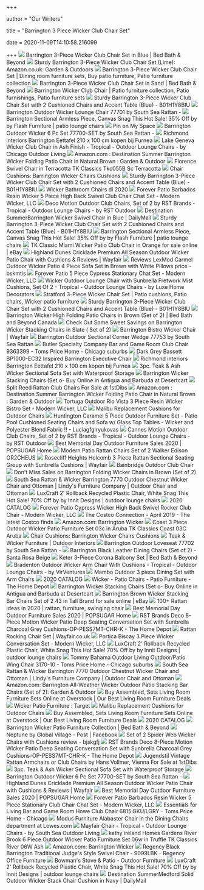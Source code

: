 +++
        
author = "Our Writers"
        
title = "Barrington 3 Piece Wicker Club Chair Set"
        
date = 2020-11-09T14:10:58.216099
        
+++
[ ![](https://b3h2.scene7.com/is/image/BedBathandBeyond/54828843123421p?$690$&wid=690&hei=690)](https://b3h2.scene7.com/is/image/BedBathandBeyond/54828843123421p?$690$&wid=690&hei=690) Barrington 3-Piece Wicker Club Chair Set in Blue | Bed Bath & Beyond
[ ![](https://images-na.ssl-images-amazon.com/images/I/41U0QpGw0YL._AC_.jpg)](https://images-na.ssl-images-amazon.com/images/I/41U0QpGw0YL._AC_.jpg) Sturdy Barrington 3-Piece Wicker Club Chair Set (Lime): Amazon.co.uk:  Garden & Outdoors
[ ![](https://i.pinimg.com/originals/f2/a8/ed/f2a8ed2dd3ea0209d9bc7ee0643209b6.jpg)](https://i.pinimg.com/originals/f2/a8/ed/f2a8ed2dd3ea0209d9bc7ee0643209b6.jpg) Barrington 3-Piece Wicker Club Chair Set | Dining room furniture sets, Buy  patio furniture, Patio furniture collection
[ ![](https://b3h2.scene7.com/is/image/BedBathandBeyond/54662342852483p?$690$&wid=690&hei=690)](https://b3h2.scene7.com/is/image/BedBathandBeyond/54662342852483p?$690$&wid=690&hei=690) Barrington 3-Piece Wicker Club Chair Set in Sand | Bed Bath & Beyond
[ ![](https://i.pinimg.com/originals/37/90/52/379052c09ea42f969fe2f8a4f0d05036.jpg)](https://i.pinimg.com/originals/37/90/52/379052c09ea42f969fe2f8a4f0d05036.jpg) Barrington Wicker Club Chair | Patio furniture collection, Patio  furnishings, Patio furniture sets
[ ![](http://www.deeploverecords.net/image/cache/data/category_22/Cloud%20Mountain%203%20Piece%20Patio%20Bistro%20Set%20Wicker%20Rattan%20Chair%20Set%20Sectional%20Club%20Chair%20Furniture%20Set%20Two%20Chairs%20Coffee%20Table%20Black%20Rattan%20with%20Khaki%20Cushion%20B07CJ9NQM3-200x200_0.jpg)](http://www.deeploverecords.net/image/cache/data/category_22/Cloud%20Mountain%203%20Piece%20Patio%20Bistro%20Set%20Wicker%20Rattan%20Chair%20Set%20Sectional%20Club%20Chair%20Furniture%20Set%20Two%20Chairs%20Coffee%20Table%20Black%20Rattan%20with%20Khaki%20Cushion%20B07CJ9NQM3-200x200_0.jpg) Sturdy Barrington 3-Piece Wicker Club Chair Set with 2 Cushioned Chairs and  Accent Table (Blue) - B01H1Y8BIU
[ ![](https://americanrattan.com/wp-content/uploads/2018/10/77701-Barrington-Chair-Medium--600x899.jpg)](https://americanrattan.com/wp-content/uploads/2018/10/77701-Barrington-Chair-Medium--600x899.jpg) Barrington Outdoor Wicker Lounge Chair 77701 by South Sea Rattan -
[ ![](https://st.hzcdn.com/fimgs/a4d1957f07868d78_108599209-w500-h500-b1-p10--.jpg)](https://st.hzcdn.com/fimgs/a4d1957f07868d78_108599209-w500-h500-b1-p10--.jpg) Barrington Sectional Armless Piece, Canvas Snag This Hot Sale! 35% Off by  by Flash Furniture | patio lounge chairs
[ ![](https://i.pinimg.com/736x/33/bc/b9/33bcb9e833a6f491b23048e0b7a23dec.jpg)](https://i.pinimg.com/736x/33/bc/b9/33bcb9e833a6f491b23048e0b7a23dec.jpg) Pin on My Space
[ ![](https://americanrattan.com/wp-content/uploads/2018/10/77700-Barrington-Medium-7.jpg)](https://americanrattan.com/wp-content/uploads/2018/10/77700-Barrington-Medium-7.jpg) Barrington Outdoor Wicker 6 Pc Set 77700-SET by South Sea Rattan -
[ ![](https://cdn.webshopapp.com/shops/132458/files/321439359/300x300x2/richmond-interiors-giovanni-eetkamerstoel-antracie.jpg)](https://cdn.webshopapp.com/shops/132458/files/321439359/300x300x2/richmond-interiors-giovanni-eetkamerstoel-antracie.jpg) Richmond interiors Barrington Eettafel 210 x 100 cm kopen bij Furnea
[ ![](https://st.hzcdn.com/simgs/b53124a60d5c0536_9-1230/home-design.jpg)](https://st.hzcdn.com/simgs/b53124a60d5c0536_9-1230/home-design.jpg) Lake Geneva Wicker Club Chair in Ash Finish - Tropical - Outdoor Lounge  Chairs - by Chicago Outdoor Living
[ ![](https://m.media-amazon.com/images/I/71Cq2UPNRYL._AC_UL400_.jpg)](https://m.media-amazon.com/images/I/71Cq2UPNRYL._AC_UL400_.jpg) Amazon.com : Destination Summer Barrington Wicker Folding Patio Chair in  Natural Brown : Garden & Outdoor
[ ![](https://www.totallyfurniture.com/pub/media/catalog/product/1/8/189-tkc055b-sc-terracotta.jpg)](https://www.totallyfurniture.com/pub/media/catalog/product/1/8/189-tkc055b-sc-terracotta.jpg) Florence Swivel Chair in Terracotta TK Classics Tkc055B Sc Terracotta
[ ![](https://imgdataserver.com/items/SR77705_zm.jpg)](https://imgdataserver.com/items/SR77705_zm.jpg) Chair Cushions: Barrington Wicker Chairs Cushions
[ ![](http://www.deeploverecords.net/image/cache/data/category_24/Sebastian%207%20Piece%20Wicker%20and%20Wood%20Outdoor%20Dining%20Set%20Perfect%20For%20Patio%20in%20Multibrown%20B01N0RHVYF-200x200_0.jpg)](http://www.deeploverecords.net/image/cache/data/category_24/Sebastian%207%20Piece%20Wicker%20and%20Wood%20Outdoor%20Dining%20Set%20Perfect%20For%20Patio%20in%20Multibrown%20B01N0RHVYF-200x200_0.jpg) Sturdy Barrington 3-Piece Wicker Club Chair Set with 2 Cushioned Chairs and  Accent Table (Blue) - B01H1Y8BIU
[ ![](https://i.pinimg.com/originals/29/16/b5/2916b556f48d832603d74154830c7ca3.jpg)](https://i.pinimg.com/originals/29/16/b5/2916b556f48d832603d74154830c7ca3.jpg) Wicker Bathroom Chairs di 2020
[ ![](https://cdn10.bigcommerce.com/s-1ee3x2i/products/3401/images/15359/FP-BAR-5CHAT-SW-HT-FB__81510.1548800346.1280.1280.jpg?c=2)](https://cdn10.bigcommerce.com/s-1ee3x2i/products/3401/images/15359/FP-BAR-5CHAT-SW-HT-FB__81510.1548800346.1280.1280.jpg?c=2) Forever Patio Barbados Resin Wicker 5 Piece High Back Swivel Club Chair  Chat Set - Modern Wicker, LLC
[ ![](https://st.hzcdn.com/simgs/971133600b03283f_9-1745/home-design.jpg)](https://st.hzcdn.com/simgs/971133600b03283f_9-1745/home-design.jpg) Deco Motion Outdoor Club Chairs, Set of 2 by RST Brands - Tropical -  Outdoor Lounge Chairs - by RST Outdoor
[ ![](https://b3h2.scene7.com/is/image/BedBathandBeyond/54828643123322p)](https://b3h2.scene7.com/is/image/BedBathandBeyond/54828643123322p) Destination SummerBarrington Wicker Swivel Chair in Blue | DailyMail
[ ![](http://www.deeploverecords.net/image/cache/data/category_23/Best%20Choice%20Products%204Piece%20Patio%20Acacia%20Wood%20Sofa%20Set%20wWater%20Resistant%20Cushions%20Cream%20B07737RSB1-200x200_0.jpg)](http://www.deeploverecords.net/image/cache/data/category_23/Best%20Choice%20Products%204Piece%20Patio%20Acacia%20Wood%20Sofa%20Set%20wWater%20Resistant%20Cushions%20Cream%20B07737RSB1-200x200_0.jpg) Sturdy Barrington 3-Piece Wicker Club Chair Set with 2 Cushioned Chairs and  Accent Table (Blue) - B01H1Y8BIU
[ ![](https://st.hzcdn.com/fimgs/8a5134c00cb750bc_223426051-w500-h500-b1-p10--.jpg)](https://st.hzcdn.com/fimgs/8a5134c00cb750bc_223426051-w500-h500-b1-p10--.jpg) Barrington Sectional Armless Piece, Canvas Snag This Hot Sale! 35% Off by  by Flash Furniture | patio lounge chairs
[ ![](https://i.ebayimg.com/images/g/JGAAAOSwZPpfDjPB/s-l640.png)](https://i.ebayimg.com/images/g/JGAAAOSwZPpfDjPB/s-l640.png) TK Classic Miami Wicker Patio Club Chair in Orange for sale online | eBay
[ ![](https://secure.img1-fg.wfcdn.com/im/64628402/compr-r85/5940/59401885/cricklade-premium-all-season-outdoor-wicker-patio-chair-with-cushions.jpg)](https://secure.img1-fg.wfcdn.com/im/64628402/compr-r85/5940/59401885/cricklade-premium-all-season-outdoor-wicker-patio-chair-with-cushions.jpg) Highland Dunes Cricklade Premium All Season Outdoor Wicker Patio Chair with  Cushions & Reviews | Wayfair
[ ![](http://ecx.images-amazon.com/images/I/41-EVRJp1IL.SL280_.jpg)](http://ecx.images-amazon.com/images/I/41-EVRJp1IL.SL280_.jpg) Reviews LexMod Carmel Outdoor Wicker Patio 4 Piece Sofa Set in Brown with  White Pillows price - bskmtis
[ ![](https://cdn10.bigcommerce.com/s-1ee3x2i/products/1536/images/15420/FP-BAR-5CHAT-HR-TL-A__31789.1549034635.1280.1280.jpg?c=2)](https://cdn10.bigcommerce.com/s-1ee3x2i/products/1536/images/15420/FP-BAR-5CHAT-HR-TL-A__31789.1549034635.1280.1280.jpg?c=2) Forever Patio 5 Piece Cypress Stationary Chat Set - Modern Wicker, LLC
[ ![](https://st.hzcdn.com/simgs/1531d0020cd87ac5_9-1194/home-design.jpg)](https://st.hzcdn.com/simgs/1531d0020cd87ac5_9-1194/home-design.jpg) Wicker Outdoor Lounge Chair with Sunbrella Fretwork Mist Cushions, Set Of 2  - Tropical - Outdoor Lounge Chairs - by Luxe Home Decorators
[ ![](https://i.pinimg.com/originals/3b/40/c3/3b40c309d3c98195a1479f6a77d7fa67.jpg)](https://i.pinimg.com/originals/3b/40/c3/3b40c309d3c98195a1479f6a77d7fa67.jpg) Stratford 3-Piece Wicker Chair Set | Patio cushions, Patio chairs, Wicker  patio furniture
[ ![](http://www.deeploverecords.net/image/cache/data/category_23/Crested%20Bay%20Patio%20Furniture%205%20Piece%20Outdoor%20Patio%20Chair%20and%20Sofa%20Set%20with%20Propane%20Gas%20Fire%20TablePit%20Dark%20Grey%20B071VRQM3G-200x200_0.jpg)](http://www.deeploverecords.net/image/cache/data/category_23/Crested%20Bay%20Patio%20Furniture%205%20Piece%20Outdoor%20Patio%20Chair%20and%20Sofa%20Set%20with%20Propane%20Gas%20Fire%20TablePit%20Dark%20Grey%20B071VRQM3G-200x200_0.jpg) Sturdy Barrington 3-Piece Wicker Club Chair Set with 2 Cushioned Chairs and  Accent Table (Blue) - B01H1Y8BIU
[ ![](https://b3h2.scene7.com/is/image/BedBathandBeyond/337226768623586p?$690$&wid=690&hei=690)](https://b3h2.scene7.com/is/image/BedBathandBeyond/337226768623586p?$690$&wid=690&hei=690) Barrington Wicker High Folding Patio Chairs in Brown (Set of 2) | Bed Bath  and Beyond Canada
[ ![](https://images.prod.meredith.com/product/c3b8d706f855e9279ce9d69fc0d92bb9/1559470246363/l/barrington-stacking-wicker-chairs-in-slate-set-of-2)](https://images.prod.meredith.com/product/c3b8d706f855e9279ce9d69fc0d92bb9/1559470246363/l/barrington-stacking-wicker-chairs-in-slate-set-of-2) Check Out Some Sweet Savings on Barrington Wicker Stacking Chairs in Slate ( Set of 2)
[ ![](https://secure.img1-fg.wfcdn.com/im/85404525/resize-h310-w310%5Ecompr-r85/1044/104487871/melilani-patio-chair-with-cushions-set-of-2.jpg)](https://secure.img1-fg.wfcdn.com/im/85404525/resize-h310-w310%5Ecompr-r85/1044/104487871/melilani-patio-chair-with-cushions-set-of-2.jpg) Barrington Bistro Wicker Chair | Wayfair
[ ![](https://americanrattan.com/wp-content/uploads/2018/10/77753-Barrington-Wedge-Medium--600x400.jpg)](https://americanrattan.com/wp-content/uploads/2018/10/77753-Barrington-Wedge-Medium--600x400.jpg) Barrington Outdoor Sectional Corner Wedge 77753 by South Sea Rattan
[ ![](https://images2.imgix.net/p4dbimg/871/images/9363399.jpg?fit=fill&trim=color&trimcolor=FFFFFF&trimtol=5&bg=FFFFFF&w=768&h=576&fm=pjpg&auto=format)](https://images2.imgix.net/p4dbimg/871/images/9363399.jpg?fit=fill&trim=color&trimcolor=FFFFFF&trimtol=5&bg=FFFFFF&w=768&h=576&fm=pjpg&auto=format) Butler Specialty Company Bar and Game Room Club Chair 9363399 - Toms Price  Home - Chicago suburbs
[ ![](https://ak1.ostkcdn.com/images/products/20168102/OSP-Home-Furnishings-Navarre-Woven-Rattan-Lounge-Chair-a18f1565-6809-4237-bc48-a0345e86dec4.jpg)](https://ak1.ostkcdn.com/images/products/20168102/OSP-Home-Furnishings-Navarre-Woven-Rattan-Lounge-Chair-a18f1565-6809-4237-bc48-a0345e86dec4.jpg) Dark Grey Bassett BP1000-EC32 Inspired Barrington Executive Chair
[ ![](https://cdn.webshopapp.com/shops/132458/files/228832745/900x900x2/barrington-eettafel-210-x-100-cm.jpg)](https://cdn.webshopapp.com/shops/132458/files/228832745/900x900x2/barrington-eettafel-210-x-100-cm.jpg) Richmond interiors Barrington Eettafel 210 x 100 cm kopen bij Furnea
[ ![](https://outdoorinteriors.com/wp-content/gallery/tna7900/TNA7900-8.JPG)](https://outdoorinteriors.com/wp-content/gallery/tna7900/TNA7900-8.JPG) 3pc. Teak & Ash Wicker Sectional Sofa Set with Waterproof Storage
[ ![](https://images-na.ssl-images-amazon.com/images/I/41hvcoIS19L.jpg)](https://images-na.ssl-images-amazon.com/images/I/41hvcoIS19L.jpg) Barrington Wicker Stacking Chairs (Set o- Buy Online in Antigua and Barbuda  at Desertcart
[ ![](https://a.1stdibscdn.com/split-reed-rattan-club-chairs-in-the-manner-of-gabriella-crespi-for-sale/1121189/f_202032321597484613167/20203232_master.jpg)](https://a.1stdibscdn.com/split-reed-rattan-club-chairs-in-the-manner-of-gabriella-crespi-for-sale/1121189/f_202032321597484613167/20203232_master.jpg) Split Reed Rattan Club Chairs For Sale at 1stDibs
[ ![](https://m.media-amazon.com/images/I/7177+t1jR7L._AC_SS350_.jpg)](https://m.media-amazon.com/images/I/7177+t1jR7L._AC_SS350_.jpg) Amazon.com : Destination Summer Barrington Wicker Folding Patio Chair in  Natural Brown : Garden & Outdoor
[ ![](https://cdn10.bigcommerce.com/s-1ee3x2i/products/3348/images/14708/RIO-3PC-BIS-SET__11865.1542866220.1280.1280.jpg?c=2)](https://cdn10.bigcommerce.com/s-1ee3x2i/products/3348/images/14708/RIO-3PC-BIS-SET__11865.1542866220.1280.1280.jpg?c=2) Tortuga Outdoor Rio Vista 3 Piece Resin Wicker Bistro Set - Modern Wicker,  LLC
[ ![](https://cdn11.bigcommerce.com/s-88gpz4/images/stencil/1280x1280/products/1648/12941/nc260scr__99946.1564954114.jpg?c=2?imbypass=on)](https://cdn11.bigcommerce.com/s-88gpz4/images/stencil/1280x1280/products/1648/12941/nc260scr__99946.1564954114.jpg?c=2?imbypass=on) Malibu Replacement Cushions for Outdoor Chairs
[ ![](http://ecx.images-amazon.com/images/I/417qzW2puiL.jpg)](http://ecx.images-amazon.com/images/I/417qzW2puiL.jpg) Huntington Caramel 5 Piece Outdoor Furniture Set - Patio Pool Cushioned  Seating Chairs and Sofa w/ Glass Top Tables - Wicker and Polyester Blend  Fabric !! - Luciagfgiryukovas
[ ![](https://st.hzcdn.com/simgs/653110d60aa2c19a_9-9223/home-design.jpg)](https://st.hzcdn.com/simgs/653110d60aa2c19a_9-9223/home-design.jpg) Cannes Motion Outdoor Club Chairs, Set of 2 by RST Brands - Tropical -  Outdoor Lounge Chairs - by RST Outdoor
[ ![](https://media1.popsugar-assets.com/files/thumbor/O-ploiPrhHyWSDWkcHoVUc0Gjdc/fit-in/2048xorig/filters:format_auto-!!-:strip_icc-!!-/2020/01/22/965/n/1922794/baa932912a2f7b8e_netimgsnbDH2/i/Bangor-Metal-Mesh-Faux-Wood-Patio-Chat-Set.webp)](https://media1.popsugar-assets.com/files/thumbor/O-ploiPrhHyWSDWkcHoVUc0Gjdc/fit-in/2048xorig/filters:format_auto-!!-:strip_icc-!!-/2020/01/22/965/n/1922794/baa932912a2f7b8e_netimgsnbDH2/i/Bangor-Metal-Mesh-Faux-Wood-Patio-Chat-Set.webp) Best Memorial Day Outdoor Furniture Sales 2020 | POPSUGAR Home
[ ![](https://www.totallyfurniture.com/pub/media/catalog/product/9/3/93-or2cheus.jpg)](https://www.totallyfurniture.com/pub/media/catalog/product/9/3/93-or2cheus.jpg) Modern Patio Rattan Chairs Set of 2 Walker Edison OR2CHEUS
[ ![](https://secure.img1-fg.wfcdn.com/im/55733424/compr-r85/7726/77261278/holcomb-3-piece-rattan-sectional-seating-group-with-sunbrella-cushions.jpg)](https://secure.img1-fg.wfcdn.com/im/55733424/compr-r85/7726/77261278/holcomb-3-piece-rattan-sectional-seating-group-with-sunbrella-cushions.jpg) Rosecliff Heights Holcomb 3 Piece Rattan Sectional Seating Group with  Sunbrella Cushions | Wayfair
[ ![](https://cdn11.bigcommerce.com/s-88gpz4/images/stencil/1280x1280/products/267/12422/cc__14347.1549465794.jpg?c=2?imbypass=on)](https://cdn11.bigcommerce.com/s-88gpz4/images/stencil/1280x1280/products/267/12422/cc__14347.1549465794.jpg?c=2?imbypass=on) Bainbridge Outdoor Club Chair
[ ![](https://images.prod.meredith.com/product/be8350d2d9ba10b79b5b3d2544365d77/1529099272133/l/barrington-folding-wicker-chairs-in-brown-set-of-2)](https://images.prod.meredith.com/product/be8350d2d9ba10b79b5b3d2544365d77/1529099272133/l/barrington-folding-wicker-chairs-in-brown-set-of-2) Don't Miss Sales on Barrington Folding Wicker Chairs in Brown (Set of 2)
[ ![](https://imageresizer.furnituredealer.net/img/remote/images.furnituredealer.net/img/products%2Fsouth_sea_rattan__wicker%2Fcolor%2Fbarrington%207770_77701%2B77706-b1.jpg?width=878&height=600&scale=both&trim.threshold=80)](https://imageresizer.furnituredealer.net/img/remote/images.furnituredealer.net/img/products%2Fsouth_sea_rattan__wicker%2Fcolor%2Fbarrington%207770_77701%2B77706-b1.jpg?width=878&height=600&scale=both&trim.threshold=80) South Sea Rattan & Wicker Barrington 7770 Outdoor Chestnut Wicker Chair and  Ottoman | Lindy's Furniture Company | Outdoor Chair and Ottoman
[ ![](https://st.hzcdn.com/fimgs/20d16e260cf9695a_227488051-w500-h500-b1-p10--.jpg)](https://st.hzcdn.com/fimgs/20d16e260cf9695a_227488051-w500-h500-b1-p10--.jpg) LuxCraft 2' Rollback Recycled Plastic Chair, White Snag This Hot Sale! 70%  Off by by Innit Designs | outdoor lounge chairs
[ ![](x-raw-image:///bb30bf3a1d48e4e98198943da8cf375968a8ee6546a0451b19211361fecdea0a)](x-raw-image:///bb30bf3a1d48e4e98198943da8cf375968a8ee6546a0451b19211361fecdea0a) 2020 CATALOG
[ ![](https://cdn10.bigcommerce.com/s-1ee3x2i/products/3403/images/15389/NC415SR_WITH_1A__98304.1548984339.1280.1280.jpg?c=2)](https://cdn10.bigcommerce.com/s-1ee3x2i/products/3403/images/15389/NC415SR_WITH_1A__98304.1548984339.1280.1280.jpg?c=2) Forever Patio Cypress Wicker High Back Swivel Rocker Club Chair - Modern  Wicker, LLC
[ ![](https://costcoconnection-cdn.texterity.com/connection/201904/data/articles/img/132-01.jpg)](https://costcoconnection-cdn.texterity.com/connection/201904/data/articles/img/132-01.jpg) The Costco Connection - April 2019 - The latest Costco finds
[ ![](https://m.media-amazon.com/images/I/71H23Nzw37L._AC_UY218_.jpg)](https://m.media-amazon.com/images/I/71H23Nzw37L._AC_UY218_.jpg) Amazon.com: Barrington Wicker
[ ![](https://www.totallyfurniture.com/pub/media/catalog/product/1/8/189-coast-03c-aruba.jpg)](https://www.totallyfurniture.com/pub/media/catalog/product/1/8/189-coast-03c-aruba.jpg) Coast 3 Piece Outdoor Wicker Patio Furniture Set 03c in Aruba TK Classics  Coast 03C Aruba
[ ![](http://n2t.co/wp-content/uploads/2019/06/3-piece-wicker-furniture-set-3-piece-outdoor-wicker-patio-furniture-set-3-piece-outdoor-stacking-rattan-wicker-patio-chair-set-backyard-classics-bainbridge-3-piece-wicker-chair-set-with-ottoman.jpg)](http://n2t.co/wp-content/uploads/2019/06/3-piece-wicker-furniture-set-3-piece-outdoor-wicker-patio-furniture-set-3-piece-outdoor-stacking-rattan-wicker-patio-chair-set-backyard-classics-bainbridge-3-piece-wicker-chair-set-with-ottoman.jpg) Chair Cushions: Barrington Wicker Chairs Cushions
[ ![](https://outdoorinteriors.com/wp-content/uploads/2019/11/TNA7500-Vineyard-Teak-Wicker-Arm-Chair-pair-with-Sunbrella-with-TNA7625-Accent-Table-1.jpg)](https://outdoorinteriors.com/wp-content/uploads/2019/11/TNA7500-Vineyard-Teak-Wicker-Arm-Chair-pair-with-Sunbrella-with-TNA7625-Accent-Table-1.jpg) Teak & Wicker Furniture | Outdoor Interiors
[ ![](https://americanrattan.com/wp-content/uploads/2018/10/77702-Barrington-Loveseat-Medium--600x400.jpg)](https://americanrattan.com/wp-content/uploads/2018/10/77702-Barrington-Loveseat-Medium--600x400.jpg) Barrington Outdoor Loveseat 77702 by South Sea Rattan -
[ ![](https://cdn.shopify.com/s/files/1/0071/7822/products/217454-1.jpg?v=1424283343)](https://cdn.shopify.com/s/files/1/0071/7822/products/217454-1.jpg?v=1424283343) Barrington Black Leather Dining Chairs (Set of 2) - Santa Rosa Beige
[ ![](https://b3h2.scene7.com/is/image/BedBathandBeyond/198643265327166p)](https://b3h2.scene7.com/is/image/BedBathandBeyond/198643265327166p) Keter 3-Piece Corona Balcony Set | Bed Bath & Beyond
[ ![](https://st.hzcdn.com/fimgs/b3615cc706e2ee92_0233-w300-h300-b1-p10--.jpg)](https://st.hzcdn.com/fimgs/b3615cc706e2ee92_0233-w300-h300-b1-p10--.jpg) Bradenton Outdoor Wicker Arm Chair With Cushions - Tropical - Outdoor  Lounge Chairs - by VirVentures
[ ![](https://cdn11.bigcommerce.com/s-88gpz4/images/stencil/1280x1280/products/3155/8290/capris1755_ac9872-800x800__92537.1513166400.jpg?c=2?imbypass=on)](https://cdn11.bigcommerce.com/s-88gpz4/images/stencil/1280x1280/products/3155/8290/capris1755_ac9872-800x800__92537.1513166400.jpg?c=2?imbypass=on) Mambo Outdoor 3 piece Dining Set with Arm Chairs
[ ![](x-raw-image:///5e9757defa6495c8d833b8866b8c0bef6a365c7d3123ba5f47bf1de2ace6274e)](x-raw-image:///5e9757defa6495c8d833b8866b8c0bef6a365c7d3123ba5f47bf1de2ace6274e) 2020 CATALOG
[ ![](https://images.homedepot-static.com/catalog/productImages/300/70/7053e1f4-5532-42fc-bd53-a2abc08fd170_300.jpg)](https://images.homedepot-static.com/catalog/productImages/300/70/7053e1f4-5532-42fc-bd53-a2abc08fd170_300.jpg) Wicker - Patio Chairs - Patio Furniture - The Home Depot
[ ![](https://m.media-amazon.com/images/I/51-MO5MMHaL.jpg)](https://m.media-amazon.com/images/I/51-MO5MMHaL.jpg) Barrington Wicker Stacking Chairs (Set o- Buy Online in Antigua and Barbuda  at Desertcart
[ ![](https://i.ebayimg.com/00/s/MTEyNlgxNjAw/z/wAoAAOSwmWdetle8/$_10.JPG?set_id=880000500F)](https://i.ebayimg.com/00/s/MTEyNlgxNjAw/z/wAoAAOSwmWdetle8/$_10.JPG?set_id=880000500F) Barrington Brown Wicker Stacking Bar Chairs Set of 2 43 in Tall Brand for  sale online | eBay
[ ![](https://i.pinimg.com/474x/bf/9d/71/bf9d71d8e8d1d28b07cfe54ea5965890.jpg)](https://i.pinimg.com/474x/bf/9d/71/bf9d71d8e8d1d28b07cfe54ea5965890.jpg) 100+ Rattan ideas in 2020 | rattan, furniture, swinging chair
[ ![](https://media1.popsugar-assets.com/files/thumbor/nvUKE7hBnMTVyG97Bx466ZEET80/fit-in/1024x1024/filters:format_auto-!!-:strip_icc-!!-/2020/05/21/751/n/1922794/ef3f64eba5f4f077_netimgoWptMu/i/Hampton-Bay-Montrose-3-Piece-Grey-Folding-Wave-Outdoor-Patio-Glass-Bistro-Set.jpg)](https://media1.popsugar-assets.com/files/thumbor/nvUKE7hBnMTVyG97Bx466ZEET80/fit-in/1024x1024/filters:format_auto-!!-:strip_icc-!!-/2020/05/21/751/n/1922794/ef3f64eba5f4f077_netimgoWptMu/i/Hampton-Bay-Montrose-3-Piece-Grey-Folding-Wave-Outdoor-Patio-Glass-Bistro-Set.jpg) Best Memorial Day Outdoor Furniture Sales 2020 | POPSUGAR Home
[ ![](https://images.homedepot-static.com/productImages/e6d0eb00-58a7-472a-9a4b-32c6b02b30b9/svn/rst-brands-patio-conversation-sets-op-pess7mt-chr-k-64_1000.jpg)](https://images.homedepot-static.com/productImages/e6d0eb00-58a7-472a-9a4b-32c6b02b30b9/svn/rst-brands-patio-conversation-sets-op-pess7mt-chr-k-64_1000.jpg) RST Brands Deco 8-Piece Motion Wicker Patio Deep Seating Conversation Set  with Sunbrella Charcoal Grey Cushions-OP-PESS7MT-CHR-K - The Home Depot
[ ![](https://secure.img1-fg.wfcdn.com/im/59921773/resize-h600-w600%5Ecompr-r85/5692/56925689/Julianna+3+Piece+Rocking+Chair+Set.jpg)](https://secure.img1-fg.wfcdn.com/im/59921773/resize-h600-w600%5Ecompr-r85/5692/56925689/Julianna+3+Piece+Rocking+Chair+Set.jpg) Rattan Rocking Chair Set | Wayfair.co.uk
[ ![](https://cdn10.bigcommerce.com/s-1ee3x2i/products/1850/images/8710/Biscay_Collection_3pc_Deep_Seat__33127.1468436270.1280.1280.JPG?c=2)](https://cdn10.bigcommerce.com/s-1ee3x2i/products/1850/images/8710/Biscay_Collection_3pc_Deep_Seat__33127.1468436270.1280.1280.JPG?c=2) Portica Biscay 3 Piece Wicker Conversation Set - Modern Wicker, LLC
[ ![](https://st.hzcdn.com/fimgs/67212d9b07fd2111_122836152-w500-h500-b1-p10--.jpg)](https://st.hzcdn.com/fimgs/67212d9b07fd2111_122836152-w500-h500-b1-p10--.jpg) LuxCraft 2' Rollback Recycled Plastic Chair, White Snag This Hot Sale! 70%  Off by by Innit Designs | outdoor lounge chairs
[ ![](https://images2.imgix.net/p4dbimg/1397/images/3170-10.jpg?fit=fill&trim=color&trimcolor=FFFFFF&trimtol=5&bg=FFFFFF&w=768&h=576&fm=pjpg&auto=format)](https://images2.imgix.net/p4dbimg/1397/images/3170-10.jpg?fit=fill&trim=color&trimcolor=FFFFFF&trimtol=5&bg=FFFFFF&w=768&h=576&fm=pjpg&auto=format) Tommy Bahama Outdoor Living Outdoor/Patio Wing Chair 3170-10 - Toms Price  Home - Chicago suburbs
[ ![](https://imageresizer.furnituredealer.net/img/remote/images.furnituredealer.net/img/products%2Fsouth_sea_rattan__wicker%2Fcolor%2Fbarrington%207770_77701%2B77706-b1.jpg?w=300&h=300&trim.threshold=80)](https://imageresizer.furnituredealer.net/img/remote/images.furnituredealer.net/img/products%2Fsouth_sea_rattan__wicker%2Fcolor%2Fbarrington%207770_77701%2B77706-b1.jpg?w=300&h=300&trim.threshold=80) South Sea Rattan & Wicker Barrington 7770 Outdoor Chestnut Wicker Chair and  Ottoman | Lindy's Furniture Company | Outdoor Chair and Ottoman
[ ![](https://images-na.ssl-images-amazon.com/images/I/91TZKZAgNTL._AC_SL1500_.jpg)](https://images-na.ssl-images-amazon.com/images/I/91TZKZAgNTL._AC_SL1500_.jpg) Amazon.com: Barrington All-Weather Wicker Outdoor Patio Stacking Bar Chairs  (Set of 2): Garden & Outdoor
[ ![](https://ak1.ostkcdn.com/images/products/27358680/Pierce-Power-Reclining-3-Piece-Set-by-Greyson-Living-66ad0e69-e3c1-4d21-803b-f9d2ae6d21c9_1000.jpg)](https://ak1.ostkcdn.com/images/products/27358680/Pierce-Power-Reclining-3-Piece-Set-by-Greyson-Living-66ad0e69-e3c1-4d21-803b-f9d2ae6d21c9_1000.jpg) Buy Assembled, Sets Living Room Furniture Sets Online at Overstock | Our  Best Living Room Furniture Deals
[ ![](https://target.scene7.com/is/image/Target/GUEST_8c417e62-b98a-45f0-8124-3e5c8ce92139)](https://target.scene7.com/is/image/Target/GUEST_8c417e62-b98a-45f0-8124-3e5c8ce92139) Wicker Patio Furniture : Target
[ ![](https://cdn11.bigcommerce.com/s-88gpz4/images/stencil/1280x1280/products/1648/12949/nc260c__28488.1564958079.jpg?c=2?imbypass=on)](https://cdn11.bigcommerce.com/s-88gpz4/images/stencil/1280x1280/products/1648/12949/nc260c__28488.1564958079.jpg?c=2?imbypass=on) Malibu Replacement Cushions for Outdoor Chairs
[ ![](https://ak1.ostkcdn.com/images/products/8594534/Abbyson-Barrington-Top-Grain-Leather-3-Piece-Living-Room-Set-fe1eca12-189d-4be0-ba2c-d72ae075822b_1000.jpg)](https://ak1.ostkcdn.com/images/products/8594534/Abbyson-Barrington-Top-Grain-Leather-3-Piece-Living-Room-Set-fe1eca12-189d-4be0-ba2c-d72ae075822b_1000.jpg) Buy Assembled, Sets Living Room Furniture Sets Online at Overstock | Our  Best Living Room Furniture Deals
[ ![](x-raw-image:///bcc87798af93429ac1ceac6a4b2b1e3852e756ebda71081c87716b114d8dde8f)](x-raw-image:///bcc87798af93429ac1ceac6a4b2b1e3852e756ebda71081c87716b114d8dde8f) 2020 CATALOG
[ ![](https://b3h2.scene7.com/is/image/BedBathandBeyond/3207199818042c?$690$&wid=690&hei=690)](https://b3h2.scene7.com/is/image/BedBathandBeyond/3207199818042c?$690$&wid=690&hei=690) Barrington Wicker Patio Furniture Collection | Bed Bath & Beyond
[ ![](https://lookaside.fbsbx.com/lookaside/crawler/media/?media_id=3356077151090077)](https://lookaside.fbsbx.com/lookaside/crawler/media/?media_id=3356077151090077) Neptune by Global Village - Post | Facebook
[ ![](http://ecx.images-amazon.com/images/I/51gDbhdzGXL.SL280_.jpg)](http://ecx.images-amazon.com/images/I/51gDbhdzGXL.SL280_.jpg) Set of 2 Spider Web Wicker Chairs with Cushions review - bjskgfj
[ ![](https://images.homedepot-static.com/productImages/9040d077-c261-41d3-84cf-79f8e6b2d6f7/svn/rst-brands-patio-conversation-sets-op-pess7mt-chr-k-66_600.jpg)](https://images.homedepot-static.com/productImages/9040d077-c261-41d3-84cf-79f8e6b2d6f7/svn/rst-brands-patio-conversation-sets-op-pess7mt-chr-k-66_600.jpg) RST Brands Deco 8-Piece Motion Wicker Patio Deep Seating Conversation Set  with Sunbrella Charcoal Grey Cushions-OP-PESS7MT-CHR-K - The Home Depot
[ ![](https://a.1stdibscdn.com/jugendstil-vintage-rattan-armchairs-or-club-chairs-by-hans-vollmer-c1902-vienna-for-sale-picture-9/f_10698/f_193394211591200456949/gallery02_master.jpg?width=768)](https://a.1stdibscdn.com/jugendstil-vintage-rattan-armchairs-or-club-chairs-by-hans-vollmer-c1902-vienna-for-sale-picture-9/f_10698/f_193394211591200456949/gallery02_master.jpg?width=768) Jugendstil Vintage Rattan Armchairs or Club Chairs by Hans Vollmer, Vienna  For Sale at 1stDibs
[ ![](https://outdoorinteriors.com/wp-content/gallery/tna7900/TNA7900-15.JPG)](https://outdoorinteriors.com/wp-content/gallery/tna7900/TNA7900-15.JPG) 3pc. Teak & Ash Wicker Sectional Sofa Set with Waterproof Storage
[ ![](https://americanrattan.com/wp-content/uploads/2018/10/77744-Barrington-Coffee-Table-Medium--600x382.jpg)](https://americanrattan.com/wp-content/uploads/2018/10/77744-Barrington-Coffee-Table-Medium--600x382.jpg) Barrington Outdoor Wicker 6 Pc Set 77700-SET by South Sea Rattan -
[ ![](https://secure.img1-fg.wfcdn.com/im/83362477/resize-h800-w800%5Ecompr-r85/5940/59401883/Cricklade+Premium+All+Season+Outdoor+Wicker+Patio+Chair+with+Cushions.jpg)](https://secure.img1-fg.wfcdn.com/im/83362477/resize-h800-w800%5Ecompr-r85/5940/59401883/Cricklade+Premium+All+Season+Outdoor+Wicker+Patio+Chair+with+Cushions.jpg) Highland Dunes Cricklade Premium All Season Outdoor Wicker Patio Chair with  Cushions & Reviews | Wayfair
[ ![](https://media1.popsugar-assets.com/files/thumbor/Q4wtjkIyQKGEHL4znD05Dbf8AhI/fit-in/2048xorig/filters:format_auto-!!-:strip_icc-!!-/2020/05/21/751/n/1922794/e861ae75695a07b3_netimgMGDzFz/i/Marlough-II-5-Piece-Round-Fire-Pit-Chat-Set.jpg)](https://media1.popsugar-assets.com/files/thumbor/Q4wtjkIyQKGEHL4znD05Dbf8AhI/fit-in/2048xorig/filters:format_auto-!!-:strip_icc-!!-/2020/05/21/751/n/1922794/e861ae75695a07b3_netimgMGDzFz/i/Marlough-II-5-Piece-Round-Fire-Pit-Chat-Set.jpg) Best Memorial Day Outdoor Furniture Sales 2020 | POPSUGAR Home
[ ![](https://cdn10.bigcommerce.com/s-1ee3x2i/products/3402/images/15366/FP-BAR-5CHAT-BI-FB__96946.1548800343.1280.1280.jpg?c=2)](https://cdn10.bigcommerce.com/s-1ee3x2i/products/3402/images/15366/FP-BAR-5CHAT-BI-FB__96946.1548800343.1280.1280.jpg?c=2) Forever Patio Barbados Resin Wicker 5 Piece Stationary Club Chair Chat Set  - Modern Wicker, LLC
[ ![](https://images2.imgix.net/p4dbimg/687/images/6815.gkulgry%20-%203.jpg?trim=color&trimcolor=FFFFFF&trimtol=5&w=1024&h=768&fm=pjpg)](https://images2.imgix.net/p4dbimg/687/images/6815.gkulgry%20-%203.jpg?trim=color&trimcolor=FFFFFF&trimtol=5&w=1024&h=768&fm=pjpg) Essentials for Living Bar and Game Room Howe Club Chair 6815.GKU/LGRY -  Toms Price Home - Chicago
[ ![](http://images.lowes.com/product/converted/100289/1002892266_15949848.jpg)](http://images.lowes.com/product/converted/100289/1002892266_15949848.jpg) Modus Furniture Alabaster Chair in the Dining Chairs department at Lowes.com
[ ![](https://st.hzcdn.com/fimgs/1a6147620d1b4bc3_6956-w300-h300-b1-p0--.jpg)](https://st.hzcdn.com/fimgs/1a6147620d1b4bc3_6956-w300-h300-b1-p0--.jpg) Mayfair Chair - Tropical - Outdoor Lounge Chairs - by South Sea Outdoor  Living
[ ![](https://www.totallyfurniture.com/pub/media/catalog/product/1/8/189-river-06w-ash.jpg)](https://www.totallyfurniture.com/pub/media/catalog/product/1/8/189-river-06w-ash.jpg) kathy ireland Homes Gardens River Brook 6 Piece Outdoor Wicker Patio  Furniture Set 06w in Truffle TK Classics River 06W Ash
[ ![](https://m.media-amazon.com/images/I/8155h5JUSeL._AC_UY218_.jpg)](https://m.media-amazon.com/images/I/8155h5JUSeL._AC_UY218_.jpg) Amazon.com: Barrington Wicker
[ ![](https://sep.yimg.com/ca/I/furniture-sale_2650_22300416603)](https://sep.yimg.com/ca/I/furniture-sale_2650_22300416603) Regency Black Barrington Traditional Judge's Style Swivel Chair - 9099LBK -  Regency Office Furniture
[ ![](https://static.wixstatic.com/media/1438b4_be4b6a2c65784efb9386f876b2bf035d~mv2_d_6352_4235_s_4_2.jpg/v1/fill/w_280,h_227,al_c,q_80,usm_0.66_1.00_0.01/1438b4_be4b6a2c65784efb9386f876b2bf035d~mv2_d_6352_4235_s_4_2.jpg)](https://static.wixstatic.com/media/1438b4_be4b6a2c65784efb9386f876b2bf035d~mv2_d_6352_4235_s_4_2.jpg/v1/fill/w_280,h_227,al_c,q_80,usm_0.66_1.00_0.01/1438b4_be4b6a2c65784efb9386f876b2bf035d~mv2_d_6352_4235_s_4_2.jpg) Bowman's Stove & Patio - Outdoor Furniture
[ ![](https://st.hzcdn.com/fimgs/48f176260aea39fd_190475503-w500-h500-b1-p10--.jpg)](https://st.hzcdn.com/fimgs/48f176260aea39fd_190475503-w500-h500-b1-p10--.jpg) LuxCraft 2' Rollback Recycled Plastic Chair, White Snag This Hot Sale! 70%  Off by by Innit Designs | outdoor lounge chairs
[ ![](https://b3h2.scene7.com/is/image/BedBathandBeyond/38359768673406p)](https://b3h2.scene7.com/is/image/BedBathandBeyond/38359768673406p) Destination SummerMedford Solid Outdoor Wicker Stack Chair Cushion in Navy  | DailyMail
